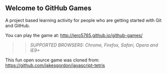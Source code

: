 ## Welcome to GitHub Games

A project based learning activity for people who are getting started with Git and GitHub.

You can play the game at: http://jero5765.github.io/github-games/

>> _*SUPPORTED BROWSERS*: Chrome, Firefox, Safari, Opera and IE9+_

This fun open source game was cloned from: https://github.com/jakesgordon/javascript-tetris
